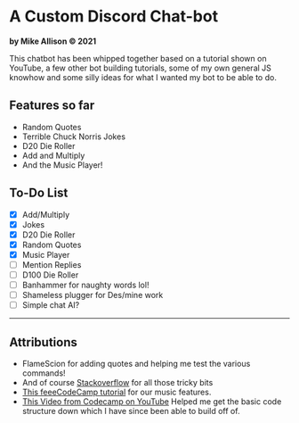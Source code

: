 # A Custom Discord Chat-bot
**by Mike Allison &copy; 2021**

This chatbot has been whipped together based on a tutorial shown on YouTube, a few other bot building tutorials, some of my own general JS knowhow and some silly ideas for what I wanted my bot to be able to do.

## Features so far
- Random Quotes
- Terrible Chuck Norris Jokes
- D20 Die Roller
- Add and Multiply
- And the Music Player!

## To-Do List
- [x] Add/Multiply
- [x] Jokes
- [x] D20 Die Roller
- [x] Random Quotes
- [x] Music Player
- [ ] Mention Replies
- [ ] D100 Die Roller
- [ ] Banhammer for naughty words lol!
- [ ] Shameless plugger for Des/mine work
- [ ] Simple chat AI?

---


## Attributions
- FlameScion for adding quotes and helping me test the various commands!
- And of course [Stackoverflow](https://stackoverflow.com/) for all those tricky bits
- [This feeeCodeCamp tutorial](https://www.freecodecamp.org/news/how-to-create-a-music-bot-using-discord-js-4436f5f3f0f8/) for our music features.
- [This Video from Codecamp on YouTube](https://www.youtube.com/watch?v=8o25pRbXdFw) Helped me get the basic code structure down which I have since been able to build off of.